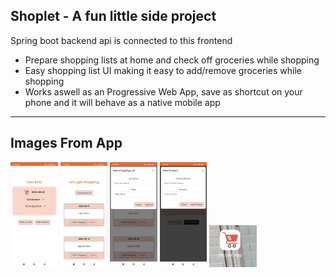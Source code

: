 <h2>Shoplet - A fun little side project</h2>
<p>Spring boot backend api is connected to this frontend</p>
<ul>
    <li>Prepare shopping lists at home and check off groceries while shopping</li>
    <li>Easy shopping list UI making it easy to add/remove groceries while shopping</li>
    <li>Works aswell as an Progressive Web App, save as shortcut on your phone and it will behave as a native mobile app</li>
</ul>

<hr>

<h2>Images From App</h2>
<div>
    <img src="readmeImg/img1.jpg" width="15%" height="15%" />
    <img src="readmeImg/img2.jpg" width="15%" height="15%" />
    <img src="readmeImg/img3.jpg" width="15%" height="15%" />
    <img src="readmeImg/img5.jpg" width="15%" height="15%" />
    <img src="readmeImg/img6.jpg" width="15%" height="15%" />
</div>
